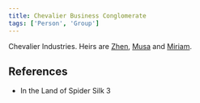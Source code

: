```yaml
---
title: Chevalier Business Conglomerate
tags: ['Person', 'Group']
---
```

Chevalier Industries.
Heirs are [Zhen](wiki/zhen.md), [Musa](wiki/musa.md) and [Miriam](wiki/miriam.md).

## References
- In the Land of Spider Silk 3
